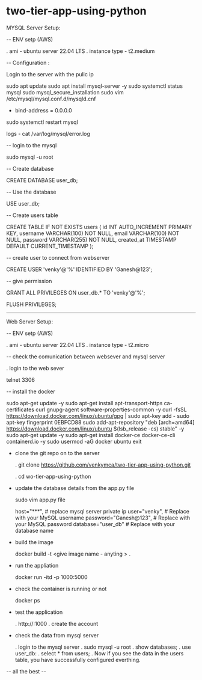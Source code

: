 two-tier-app-using-python
==========================

MYSQL Server Setup:

-- ENV setp (AWS)

. ami           - ubuntu server 22.04 LTS
. instance type - t2.medium

-- Configuration :

Login to the server with the pulic ip 

sudo apt update
sudo apt install mysql-server -y
sudo systemctl status mysql
sudo mysql_secure_installation
sudo vim /etc/mysql/mysql.conf.d/mysqld.cnf
   
   - bind-address            = 0.0.0.0
  
   
sudo systemctl restart mysql



logs - cat /var/log/mysql/error.log

-- login to the  mysql 

sudo mysql -u root

-- Create database

  CREATE DATABASE user_db;

-- Use the database

  USE user_db;

-- Create users table

CREATE TABLE IF NOT EXISTS users (
    id INT AUTO_INCREMENT PRIMARY KEY,
    username VARCHAR(100) NOT NULL,
    email VARCHAR(100) NOT NULL,
    password VARCHAR(255) NOT NULL,
    created_at TIMESTAMP DEFAULT CURRENT_TIMESTAMP
);

-- create user to connect from webserver


CREATE USER 'venky'@'%' IDENTIFIED BY 'Ganesh@123';

-- give permission 

GRANT ALL PRIVILEGES ON user_db.* TO 'venky'@'%';

FLUSH PRIVILEGES;


------------------------

Web Server Setup:

-- ENV setp (AWS)

. ami           - ubuntu server 22.04 LTS
. instance type - t2.micro


-- check the comunication between websever and mysql server 

. login to the web sever

telnet <private ip of the mysql server> 3306

-- install the docker 

   sudo apt-get update -y
   sudo apt-get install apt-transport-https ca-certificates curl gnupg-agent software-properties-common -y
   curl -fsSL https://download.docker.com/linux/ubuntu/gpg | sudo apt-key add -
   sudo apt-key fingerprint 0EBFCD88
   sudo add-apt-repository "deb [arch=amd64] https://download.docker.com/linux/ubuntu $(lsb_release -cs) stable" -y
   sudo apt-get update -y
   sudo apt-get install docker-ce docker-ce-cli containerd.io -y
   sudo usermod -aG docker ubuntu
   exit
   
   
- clone the git repo on to the server

  . git clone https://github.com/venkymca/two-tier-app-using-python.git

  . cd wo-tier-app-using-python

- update the database details from the app.py file 

   sudo vim app.py file
  
    host="***",             # replace mysql server private ip
    user="venky",           # Replace with your MySQL username
    password="Ganesh@123",  # Replace with your MySQL password
    database="user_db"      # Replace with your database name

- build the image 

   docker build -t <give image name - anyting > .

- run the appliation 

  docker run -itd -p 1000:5000 <img name that we given aboue step>
  
- check the container is running or not

    docker ps
  
 - test the application 

    . http://<webserver public ip >:1000
    . create the account 

 - check the data from mysql server

   . login to the mysql server
   . sudo mysql -u root
   . show databases;
   . use user_db:
   . select * from users;
   . Now if you see the data in the users table, you have  successfully configured everthing. 

-- all the best --
    

